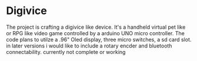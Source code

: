 # Digivice
The project is crafting a digivice like device. 
It's a handheld virtual pet like or RPG like video game controlled by a arduino UNO micro controller.
The code plans to utilze a .96" Oled display, three micro switches, a sd card slot. 
in later versions i would like to include a rotary encder and bluetooth connectability. 
currently not complete or working
